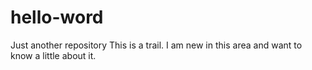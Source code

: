 # hello-word
Just another repository
This is a trail.  I am new in this area and want to know a little about it.
